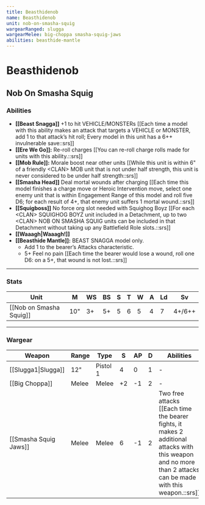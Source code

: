 ```yaml
---
title: Beasthidenob
name: Beasthidenob
unit: nob-on-smasha-squig
wargearRanged: slugga
wargearMelee: big-choppa smasha-squig-jaws
abilities: beasthide-mantle
---
```


# Beasthidenob
## Nob On Smasha Squig
### Abilities
- **[[Beast Snagga]]** +1 to hit VEHICLE/MONSTERs [[Each time a model with this ability makes an attack that targets a VEHICLE or MONSTER, add 1 to that attack’s hit roll; Every model in this unit has a 6++ invulnerable save::srs]]
- **[[Ere We Go]]:** Re-roll charges [[You can re-roll charge rolls made for units with this ability.::srs]]
- **[[Mob Rule]]:** Morale boost near other units [[While this unit is within 6" of a friendly \<CLAN> MOB unit that is not under half strength, this unit is never considered to be under half strength::srs]]
- **[[Smasha Head]]** Deal mortal wounds after charging [[Each time this model finishes a charge move or Heroic Intervention move, select one enemy unit that is within Engagement Range of this model and roll five D6; for each result of 4+, that enemy unit suffers 1 mortal wound.::srs]]
- **[[Squigboss]]** No force org slot needed with Squighog Boyz [[For each \<CLAN> SQUIGHOG BOYZ unit included in a Detachment, up to two \<CLAN> NOB ON SMASHA SQUIG units can be included in that Detachment without taking up any Battlefield Role slots.::srs]]
- **[[Waaagh\|Waaagh!]]**
- **[[Beasthide Mantle]]:** BEAST SNAGGA model only.
    - Add 1 to the bearer’s Attacks characteristic.
    - 5+ Feel no pain [[Each time the bearer would lose a wound, roll one D6: on a 5+, that wound is not lost.::srs]]

---

### Stats

| Unit                    | M   | WS  | BS  | S   | T   | W   | A   | Ld  | Sv  |
| ----------------------- | --- | --- | --- | --- | --- | --- | --- | --- | --- |
| [[Nob on Smasha Squig]] | 10" | 3+  | 5+  | 5   | 6   | 5   | 4   | 7   | 4+/6++  |

---

### Wargear

| Weapon | Range | Type | S   | AP  | D   | Abilities |
| ------ | ----- | ---- | --- | --- | --- | --------- |
| [[Slugga1\|Slugga]] | 12"   | Pistol 1 | 4   | 0   | 1   | -         |
| [[Big Choppa]] | Melee | Melee | +2  | -1  | 2   | -         | 
| [[Smasha Squig Jaws]] | Melee | Melee | 6   | -1  | 2   | Two free attacks [[Each time the bearer fights, it makes 2 additional attacks with this weapon and no more than 2 attacks can be made with this weapon.::srs]] | 
